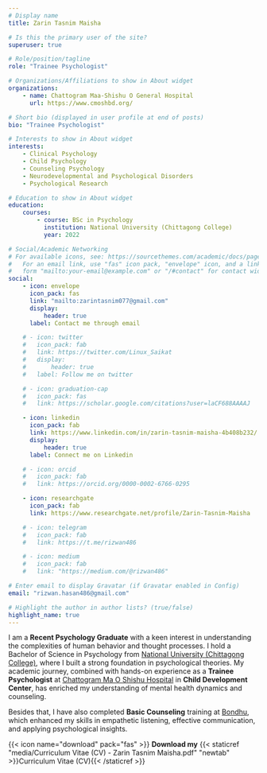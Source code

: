 ```yaml
---
# Display name
title: Zarin Tasnim Maisha

# Is this the primary user of the site?
superuser: true

# Role/position/tagline
role: "Trainee Psychologist"

# Organizations/Affiliations to show in About widget
organizations:
    - name: Chattogram Maa-Shishu O General Hospital
      url: https://www.cmoshbd.org/

# Short bio (displayed in user profile at end of posts)
bio: "Trainee Psychologist"

# Interests to show in About widget
interests:
    - Clinical Psychology
    - Child Psychology
    - Counseling Psychology
    - Neurodevelopmental and Psychological Disorders
    - Psychological Research

# Education to show in About widget
education:
    courses:
        - course: BSc in Psychology
          institution: National University (Chittagong College)
          year: 2022

# Social/Academic Networking
# For available icons, see: https://sourcethemes.com/academic/docs/page-builder/#icons
#   For an email link, use "fas" icon pack, "envelope" icon, and a link in the
#   form "mailto:your-email@example.com" or "/#contact" for contact widget.
social:
    - icon: envelope
      icon_pack: fas
      link: "mailto:zarintasnim077@gmail.com"
      display:
          header: true
      label: Contact me through email

    # - icon: twitter
    #   icon_pack: fab
    #   link: https://twitter.com/Linux_Saikat
    #   display:
    #       header: true
    #   label: Follow me on twitter

    # - icon: graduation-cap
    #   icon_pack: fas
    #   link: https://scholar.google.com/citations?user=laCF688AAAAJ

    - icon: linkedin
      icon_pack: fab
      link: https://www.linkedin.com/in/zarin-tasnim-maisha-4b408b232/
      display:
          header: true
      label: Connect me on Linkedin

    # - icon: orcid
    #   icon_pack: fab
    #   link: https://orcid.org/0000-0002-6766-0295

    - icon: researchgate
      icon_pack: fab
      link: https://www.researchgate.net/profile/Zarin-Tasnim-Maisha

    # - icon: telegram
    #   icon_pack: fab
    #   link: https://t.me/rizwan486

    # - icon: medium
    #   icon_pack: fab
    #   link: "https://medium.com/@rizwan486"

# Enter email to display Gravatar (if Gravatar enabled in Config)
email: "rizwan.hasan486@gmail.com"

# Highlight the author in author lists? (true/false)
highlight_name: true
---
```


I am a **Recent Psychology Graduate** with a keen interest in understanding the complexities of human behavior and thought processes. I hold a Bachelor of Science in Psychology from [National University (Chittagong College)](https://ctgcollege.gov.bd/), where I built a strong foundation in psychological theories. My academic journey, combined with hands-on experience as a **Trainee Psychologist** at [Chattogram Ma O Shishu Hospital](https://www.cmoshbd.org/) in **Child Development Center**, has enriched my understanding of mental health dynamics and counseling.

Besides that, I have also completed **Basic Counseling** training at [Bondhu](https://www.bondhu-bd.com/), which enhanced my skills in empathetic listening, effective communication, and applying psychological insights.

{{< icon name="download" pack="fas" >}} **Download my** {{< staticref "media/Curriculum Vitae (CV) - Zarin Tasnim Maisha.pdf" "newtab" >}}Curriculum Vitae (CV){{< /staticref >}}
